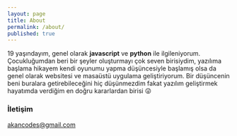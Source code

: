 ```yaml
---
layout: page
title: About
permalink: /about/
published: true
---
```


19 yaşındayım, genel olarak **javascript** ve **python** ile ilgileniyorum. Çocukluğumdan beri bir şeyler oluşturmayı çok seven birisiydim, yazılıma başlama hikayem kendi oyunumu yapma düşüncesiyle başlamış olsa da genel olarak websitesi ve masaüstü uygulama geliştiriyorum. Bir düşüncenin beni buralara getirebileceğini hiç düşünmezdim fakat yazılım geliştirmek hayatımda verdiğim en doğru kararlardan birisi 😜

### İletişim

[akancodes@gmail.com](mailto:akancodes@gmail.com)
